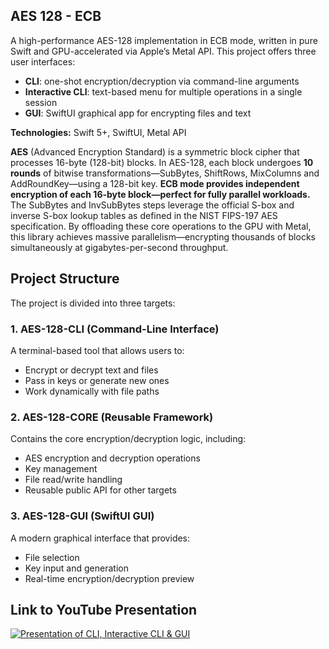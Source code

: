 ## AES 128 - ECB
A high-performance AES-128 implementation in ECB mode, written in pure Swift and GPU-accelerated via Apple’s Metal API. This project offers three user interfaces:

- **CLI**: one-shot encryption/decryption via command-line arguments  
- **Interactive CLI**: text-based menu for multiple operations in a single session  
- **GUI**: SwiftUI graphical app for encrypting files and text  

**Technologies:** Swift 5+, SwiftUI, Metal API

**AES** (Advanced Encryption Standard) is a symmetric block cipher that processes 16-byte (128-bit) blocks. In AES-128, each block undergoes **10 rounds** of bitwise transformations—SubBytes, ShiftRows, MixColumns and AddRoundKey—using a 128-bit key. **ECB mode provides independent encryption of each 16-byte block—perfect for fully parallel workloads.** The SubBytes and InvSubBytes steps leverage the official S-box and inverse S-box lookup tables as defined in the NIST FIPS-197 AES specification. By offloading these core operations to the GPU with Metal, this library achieves massive parallelism—encrypting thousands of blocks simultaneously at gigabytes-per-second throughput.  

## Project Structure

The project is divided into three targets:

### 1. **AES-128-CLI** (Command-Line Interface)
A terminal-based tool that allows users to:

- Encrypt or decrypt text and files
- Pass in keys or generate new ones
- Work dynamically with file paths

### 2. **AES-128-CORE** (Reusable Framework)
Contains the core encryption/decryption logic, including:

- AES encryption and decryption operations
- Key management
- File read/write handling
- Reusable public API for other targets

### 3. **AES-128-GUI** (SwiftUI GUI)
A modern graphical interface that provides:

- File selection
- Key input and generation
- Real-time encryption/decryption preview


## Link to YouTube Presentation
[![Presentation of CLI, Interactive CLI & GUI](https://img.youtube.com/vi/9XbU4jck-h8/maxresdefault.jpg)](https://youtu.be/9XbU4jck-h8?si=aLCBTQEzdMro7PQA)


